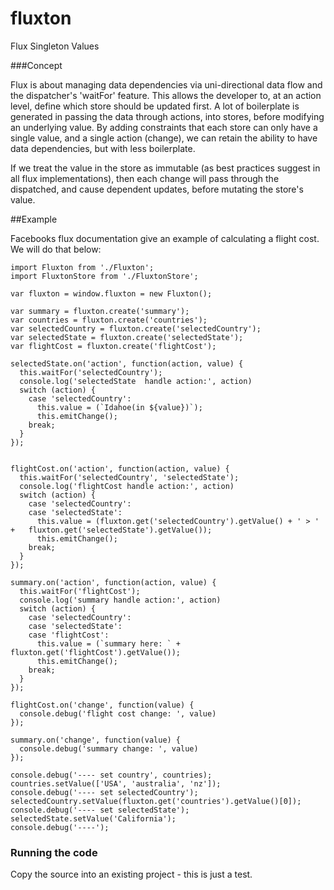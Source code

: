 # fluxton
Flux Singleton Values

###Concept

Flux is about managing data dependencies via uni-directional data flow and the dispatcher's 'waitFor' feature. This allows the developer to, at an action level, define which store should be updated first. A lot of boilerplate is generated in passing the data through actions, into stores, before modifying an underlying value. By adding constraints that each store can only have a single value, and a single action (change), we can retain the ability to have data dependencies, but with less boilerplate.

If we treat the value in the store as immutable (as best practices suggest in all flux implementations), then each change will pass through the dispatched, and cause dependent updates, before mutating the store's value.

##Example

Facebooks flux documentation give an example of calculating a flight cost. We will do that below:

```
import Fluxton from './Fluxton';
import FluxtonStore from './FluxtonStore';

var fluxton = window.fluxton = new Fluxton();

var summary = fluxton.create('summary');
var countries = fluxton.create('countries');
var selectedCountry = fluxton.create('selectedCountry');
var selectedState = fluxton.create('selectedState');
var flightCost = fluxton.create('flightCost');

selectedState.on('action', function(action, value) {
  this.waitFor('selectedCountry');
  console.log('selectedState  handle action:', action)
  switch (action) {
    case 'selectedCountry':
      this.value = (`Idahoe(in ${value})`);
      this.emitChange();
    break;
  }
});


flightCost.on('action', function(action, value) {
  this.waitFor('selectedCountry', 'selectedState');
  console.log('flightCost handle action:', action)
  switch (action) {
    case 'selectedCountry':
    case 'selectedState':
      this.value = (fluxton.get('selectedCountry').getValue() + ' > '  +   fluxton.get('selectedState').getValue());
      this.emitChange();
    break;
  }
});

summary.on('action', function(action, value) {
  this.waitFor('flightCost');
  console.log('summary handle action:', action)
  switch (action) {
    case 'selectedCountry':
    case 'selectedState':
    case 'flightCost':
      this.value = (`summary here: ` + fluxton.get('flightCost').getValue());
      this.emitChange();
    break;
  }
});

flightCost.on('change', function(value) {
  console.debug('flight cost change: ', value)
});

summary.on('change', function(value) {
  console.debug('summary change: ', value)
});

console.debug('---- set country', countries);
countries.setValue(['USA', 'australia', 'nz']);
console.debug('---- set selectedCountry');
selectedCountry.setValue(fluxton.get('countries').getValue()[0]);
console.debug('---- set selectedState');
selectedState.setValue('California');
console.debug('----');

```

### Running the code

Copy the source into an existing project - this is just a test.
